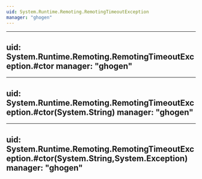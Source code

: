 ```yaml
---
uid: System.Runtime.Remoting.RemotingTimeoutException
manager: "ghogen"
---
```


---
uid: System.Runtime.Remoting.RemotingTimeoutException.#ctor
manager: "ghogen"
---

---
uid: System.Runtime.Remoting.RemotingTimeoutException.#ctor(System.String)
manager: "ghogen"
---

---
uid: System.Runtime.Remoting.RemotingTimeoutException.#ctor(System.String,System.Exception)
manager: "ghogen"
---
